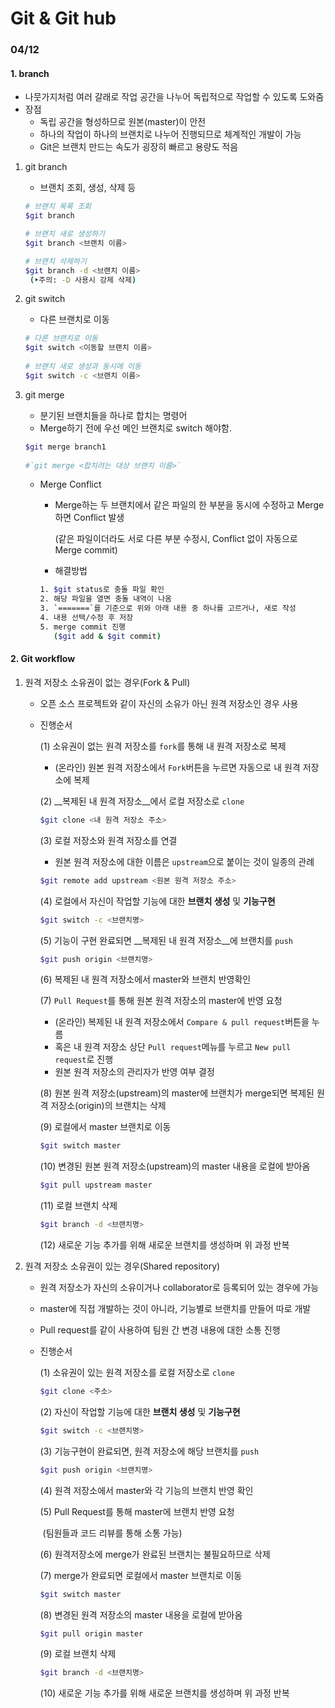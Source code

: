 # Git & Git hub

### 04/12

#### 1. branch

- 나뭇가지처럼 여러 갈래로 작업 공간을 나누어 독립적으로 작업할 수 있도록 도와줌
- 장점
  - 독립 공간을 형성하므로 원본(master)이 안전
  - 하나의 작업이 하나의 브랜치로 나누어 진행되므로 체계적인 개발이 가능
  - Git은 브랜치 만드는 속도가 굉장히 빠르고 용량도 적음

1. git branch

   - 브랜치 조회, 생성, 삭제 등

   ```bash
   # 브랜치 목록 조회
   $git branch
   
   # 브랜치 새로 생성하기
   $git branch <브랜치 이름>
   
   # 브랜치 삭제하기
   $git branch -d <브랜치 이름>
    (‣주의: -D 사용시 강제 삭제)
   ```

   

2. git switch

   - 다른 브랜치로 이동

   ```bash
   # 다른 브랜치로 이동
   $git switch <이동할 브랜치 이름>
    
   # 브랜치 새로 생성과 동시에 이동
   $git switch -c <브랜치 이름>
   ```

    
    
3. git merge

   - 분기된 브랜치들을 하나로 합치는 명령어
   - Merge하기 전에 우선 메인 브랜치로 switch 해야함.

   ```bash
   $git merge branch1
    
   #`git merge <합치려는 대상 브랜치 이름>`
   ```

   - Merge Conflict

     - Merge하는 두 브랜치에서 같은 파일의 한 부분을 동시에 수정하고 Merge하면 Conflict 발생

       (같은 파일이더라도 서로 다른 부분 수정시, Conflict 없이 자동으로 Merge commit)

     - 해결방법
        
     ```bash
     1. $git status로 충돌 파일 확인
     2. 해당 파일을 열면 충돌 내역이 나옴
     3. `=======`를 기준으로 위와 아래 내용 중 하나를 고르거나, 새로 작성
     4. 내용 선택/수정 후 저장
     5. merge commit 진행
        ($git add & $git commit)
     ```



#### 2. Git workflow

1) 원격 저장소 소유권이 없는 경우(Fork & Pull)

   - 오픈 소스 프로젝트와 같이 자신의 소유가 아닌 원격 저장소인 경우 사용

   - 진행순서

     (1)  소유권이 없는 원격 저장소를 `fork`를 통해 내 원격 저장소로 복제

     - (온라인) 원본 원격 저장소에서 `Fork`버튼을 누르면 자동으로 내 원격 저장소에 복제

     (2) __복제된 내 원격 저장소__에서 로컬 저장소로 `clone`

     ```bash
     $git clone <내 원격 저장소 주소>
     ```

     (3) 로컬 저장소와 원격 저장소를 연결

     - 원본 원격 저장소에 대한 이름은 `upstream`으로 붙이는 것이 일종의 관례

     ```bash
     $git remote add upstream <원본 원격 저장소 주소>
     ```

     (4) 로컬에서 자신이 작업할 기능에 대한 __브랜치 생성__ 및 __기능구현__

     ```bash
     $git switch -c <브랜치명>
     ```

     (5) 기능이 구현 완료되면 __복제된 내 원격 저장소__에 브랜치를 `push`

     ```bash
     $git push origin <브랜치명> 
     ```

     (6) 복제된 내 원격 저장소에서 master와 브랜치 반영확인

     (7) `Pull Request`를 통해 원본 원격 저장소의 master에 반영 요청

     - (온라인) 복제된 내 원격 저장소에서 `Compare & pull request`버튼을 누름
     - 혹은 내 원격 저장소 상단 `Pull request`메뉴를 누르고 `New pull request`로 진행
     - 원본 원격 저장소의 관리자가 반영 여부 결정

     (8) 원본 원격 저장소(upstream)의 master에 브랜치가 merge되면 복제된 원격 저장소(origin)의 브랜치는 삭제

     (9) 로컬에서 master 브랜치로 이동

     ```bash
     $git switch master
     ```

     (10) 변경된 원본 원격 저장소(upstream)의 master 내용을 로컬에 받아옴

     ```bash
     $git pull upstream master
     ```

     (11) 로컬 브랜치 삭제

     ```bash
     $git branch -d <브랜치명>
     ```

     (12) 새로운 기능 추가를 위해 새로운 브랜치를 생성하며 위 과정 반복

     

2. 원격 저장소 소유권이 있는 경우(Shared repository)

   - 원격 저장소가 자신의 소유이거나 collaborator로 등록되어 있는 경우에 가능

   - master에 직접 개발하는 것이 아니라, 기능별로 브랜치를 만들어 따로 개발

   - Pull request를 같이 사용하여 팀원 간 변경 내용에 대한 소통 진행

   - 진행순서

     (1) 소유권이 있는 원격 저장소를 로컬 저장소로 `clone`

     ```bash
     $git clone <주소>
     ```

     (2) 자신이 작업할 기능에 대한 __브랜치 생성__ 및 __기능구현__

     ```bash
     $git switch -c <브랜치명>
     ```

     (3) 기능구현이 완료되면, 원격 저장소에 해당 브랜치를 `push`

     ```bash
     $git push origin <브랜치명>
     ```

     (4) 원격 저장소에서 master와 각 기능의 브랜치 반영 확인

     (5) Pull Request를 통해 master에 브랜치 반영 요청

     ​	(팀원들과 코드 리뷰를 통해 소통 가능)

     (6) 원격저장소에 merge가 완료된 브랜치는 불필요하므로 삭제

     (7) merge가 완료되면 로컬에서 master 브랜치로 이동

     ```bash
     $git switch master
     ```

     (8) 변경된 원격 저장소의 master 내용을 로컬에 받아옴

     ```bash
     $git pull origin master
     ```

     (9) 로컬 브랜치 삭제

     ```bash
     $git branch -d <브랜치명>
     ```

     (10) 새로운 기능 추가를 위해 새로운 브랜치를 생성하며 위 과정 반복